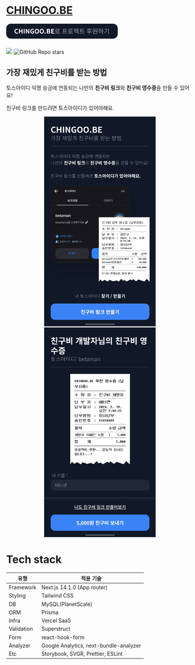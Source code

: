 # [CHINGOO.BE](https://chingoo.be)

<a href="https://chingoo.be/receipt/058cc73a-da22-43b0-93b4-3c5ffc62c747" target="_blank">
  <img src="./docs/assets/donation-button.png" width="300px" />
</a>

<p style="display: flex; justify-content: flex-start; align-items: center; gap: 16px; margin-top: 8px;">

<a href="https://hits.seeyoufarm.com"><img src="https://hits.seeyoufarm.com/api/count/incr/badge.svg?url=https%3A%2F%2Fgithub.com%2Fskymins04%2Fchingoo.be&count_bg=%2379C83D&title_bg=%23555555&icon=&icon_color=%23E7E7E7&title=hits&edge_flat=false"/></a>
<img alt="GitHub Repo stars" src="https://img.shields.io/github/stars/skymins04/chingoo.be">

</p>

## 가장 재밌게 친구비를 받는 방법

토스아이디 익명 송금에 연동되는 나만의 **친구비 링크**와 **친구비 영수증**을 만들 수 있어요!

친구비 링크를 만드려면 토스아이디가 있어야해요.

<p width="100%" align="center">
  <img src="./docs/assets/chingoo.be-1.png" width="300px" />
  <img src="./docs/assets/chingoo.be-2.png" width="300px" />
</p>

# Tech stack

| 유형       | 적용 기술                              |
| ---------- | -------------------------------------- |
| Framework  | Next.js 14.1.0 (App router)            |
| Styling    | Tailwind CSS                           |
| DB         | MySQL(PlanetScale)                     |
| ORM        | Prisma                                 |
| Infra      | Vercel SaaS                            |
| Validation | Superstruct                            |
| Form       | react-hook-form                        |
| Analyzer   | Google Analytics, next-bundle-analyzer |
| Etc        | Storybook, SVGR, Prettier, ESLint      |
